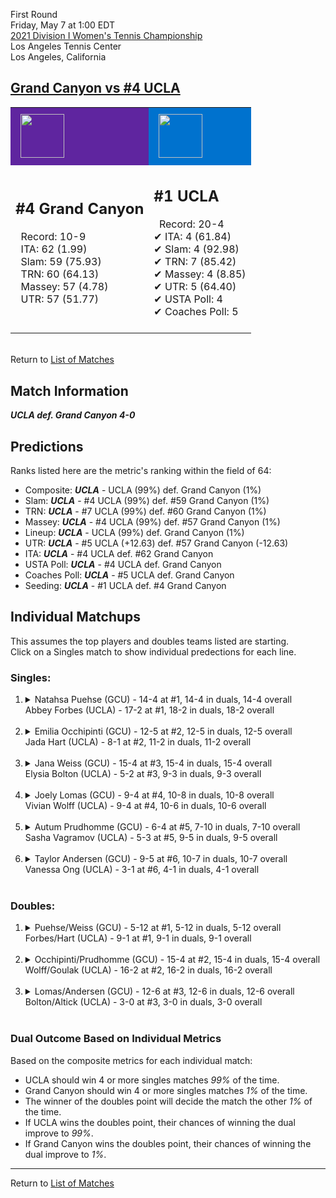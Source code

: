 First Round  
Friday, May 7 at 1:00 EDT  
[2021 Division I Women's Tennis Championship](../index.md)  
Los Angeles Tennis Center  
Los Angeles, California  
## [Grand Canyon vs #4 UCLA](https://www.ncaa.com/game/5833662)  

<table><tr style="background-color: #d9d9d9 !important"><td style="background-color: #5F259F !important"><img src="https://www.ncaa.com/sites/default/files/images/logos/schools/g/grand-canyon.70.png" width="70" height="70" style="padding: 8px;" /></td><td style="background-color: #0072CE !important"><img src="https://www.ncaa.com/sites/default/files/images/logos/schools/u/ucla.70.png" width="70" height="70" style="padding: 8px;" /></td></tr><tr>
<td>  

<h2>#4 Grand Canyon</h2>  
&nbsp; Record: 10-9<br>  
&nbsp; ITA: 62 (1.99)<br>  
&nbsp; Slam: 59 (75.93)<br>  
&nbsp; TRN: 60 (64.13)<br>  
&nbsp; Massey: 57 (4.78)<br>  
&nbsp; UTR: 57 (51.77)<br>  
<br>  

</td>
<td>  

<h2>#1 UCLA</h2>  
&nbsp; Record: 20-4<br>  
&#10004; ITA: 4 (61.84)<br>  
&#10004; Slam: 4 (92.98)<br>  
&#10004; TRN: 7 (85.42)<br>  
&#10004; Massey: 4 (8.85)<br>  
&#10004; UTR: 5 (64.40)<br>  
&#10004; USTA Poll: 4<br>  
&#10004; Coaches Poll: 5<br>  
<br>  

</td>
</tr></table>  


<br>Return to [List of Matches](../index.md)  

## Match Information  
***UCLA def. Grand Canyon 4-0***  

## Predictions  

Ranks listed here are the metric's ranking within the field of 64:  
- Composite: ***UCLA*** - UCLA (99%) def. Grand Canyon (1%)  
- Slam: ***UCLA*** - #4 UCLA (99%) def. #59 Grand Canyon (1%)  
- TRN: ***UCLA*** - #7 UCLA (99%) def. #60 Grand Canyon (1%)  
- Massey: ***UCLA*** - #4 UCLA (99%) def. #57 Grand Canyon (1%)  
- Lineup: ***UCLA*** - UCLA (99%) def. Grand Canyon (1%)  
- UTR: ***UCLA*** - #5 UCLA (+12.63) def. #57 Grand Canyon (-12.63)  
- ITA: ***UCLA*** - #4 UCLA def. #62 Grand Canyon  
- USTA Poll: ***UCLA*** - #4 UCLA def. Grand Canyon  
- Coaches Poll: ***UCLA*** - #5 UCLA def. Grand Canyon  
- Seeding: ***UCLA*** - #1 UCLA def. #4 Grand Canyon  

## Individual Matchups  
This assumes the top players and doubles teams listed are starting.  
Click on a Singles match to show individual predections for each line.  

### Singles:  

<ol>
<li><details>
<summary markdown="span">Natahsa Puehse (GCU) - 14-4 at #1, 14-4 in duals, 14-4 overall<br>Abbey Forbes (UCLA) - 17-2 at #1, 18-2 in duals, 18-2 overall</summary>
<h4>Predictions</h4><ul>
<li>Composite: <b><i>UCLA</i></b> - Forbes (99%) def. Puehse (1%)</li>  
<li>Slam: <b><i>UCLA</i></b> - Forbes (99%) def. Puehse (1%)</li>  
<li>TRN: <b><i>UCLA</i></b> - Forbes (99%) def. Puehse (1%)</li>  
<li>Massey: <b><i>UCLA</i></b> - Forbes (99%) def. Puehse (1%)</li>  
<li>UTR: <b><i>UCLA</i></b> - Forbes (98%) def. Puehse (2%)</li>  
<li>ITA: <b><i>UCLA</i></b> - Forbes (46.46) def. Puehse (2.45)</li>  
</ul>
</details>&nbsp;</li>
<li><details>
<summary markdown="span">Emilia Occhipinti (GCU) - 12-5 at #2, 12-5 in duals, 12-5 overall<br>Jada Hart (UCLA) - 8-1 at #2, 11-2 in duals, 11-2 overall</summary>
<h4>Predictions</h4><ul>
<li>Composite: <b><i>UCLA</i></b> - Hart (99%) def. Occhipinti (1%)</li>  
<li>Slam: <b><i>UCLA</i></b> - Hart (99%) def. Occhipinti (1%)</li>  
<li>TRN: <b><i>UCLA</i></b> - Hart (99%) def. Occhipinti (1%)</li>  
<li>Massey: <b><i>UCLA</i></b> - Hart (98%) def. Occhipinti (2%)</li>  
<li>UTR: <b><i>UCLA</i></b> - Hart (98%) def. Occhipinti (2%)</li>  
<li>ITA: <b><i>UCLA</i></b> - Hart (12.21) def. Occhipinti (2.15)</li>  
</ul>
</details>&nbsp;</li>
<li><details>
<summary markdown="span">Jana Weiss (GCU) - 15-4 at #3, 15-4 in duals, 15-4 overall<br>Elysia Bolton (UCLA) - 5-2 at #3, 9-3 in duals, 9-3 overall</summary>
<h4>Predictions</h4><ul>
<li>Composite: <b><i>UCLA</i></b> - Bolton (99%) def. Weiss (1%)</li>  
<li>Slam: <b><i>UCLA</i></b> - Bolton (99%) def. Weiss (1%)</li>  
<li>TRN: <b><i>UCLA</i></b> - Bolton (99%) def. Weiss (1%)</li>  
<li>Massey: <b><i>UCLA</i></b> - Bolton (98%) def. Weiss (2%)</li>  
<li>UTR: <b><i>UCLA</i></b> - Bolton (98%) def. Weiss (2%)</li>  
<li>ITA: <b><i>UCLA</i></b> - Bolton (4.20) def. Weiss (2.42)</li>  
</ul>
</details>&nbsp;</li>
<li><details>
<summary markdown="span">Joely Lomas (GCU) - 9-4 at #4, 10-8 in duals, 10-8 overall<br>Vivian Wolff (UCLA) - 9-4 at #4, 10-6 in duals, 10-6 overall</summary>
<h4>Predictions</h4><ul>
<li>Composite: <b><i>UCLA</i></b> - Wolff (99%) def. Lomas (1%)</li>  
<li>Slam: <b><i>UCLA</i></b> - Wolff (99%) def. Lomas (1%)</li>  
<li>TRN: <b><i>UCLA</i></b> - Wolff (99%) def. Lomas (1%)</li>  
<li>Massey: <b><i>UCLA</i></b> - Wolff (99%) def. Lomas (1%)</li>  
<li>UTR: <b><i>UCLA</i></b> - Wolff (98%) def. Lomas (2%)</li>  
<li>ITA: <b><i>UCLA</i></b> - Wolff (2.06) def. Lomas (1.64)</li>  
</ul>
</details>&nbsp;</li>
<li><details>
<summary markdown="span">Autum Prudhomme (GCU) - 6-4 at #5, 7-10 in duals, 7-10 overall<br>Sasha Vagramov (UCLA) - 5-3 at #5, 9-5 in duals, 9-5 overall</summary>
<h4>Predictions</h4><ul>
<li>Composite: <b><i>UCLA</i></b> - Vagramov (99%) def. Prudhomme (1%)</li>  
<li>Slam: <b><i>UCLA</i></b> - Vagramov (99%) def. Prudhomme (1%)</li>  
<li>TRN: <b><i>UCLA</i></b> - Vagramov (99%) def. Prudhomme (1%)</li>  
<li>Massey: <b><i>UCLA</i></b> - Vagramov (99%) def. Prudhomme (1%)</li>  
<li>UTR: <b><i>UCLA</i></b> - Vagramov (99%) def. Prudhomme (1%)</li>  
<li>ITA: <b><i>UCLA</i></b> - Vagramov (2.24) def. Prudhomme (0.00)</li>  
</ul>
</details>&nbsp;</li>
<li><details>
<summary markdown="span">Taylor Andersen (GCU) - 9-5 at #6, 10-7 in duals, 10-7 overall<br>Vanessa Ong (UCLA) - 3-1 at #6, 4-1 in duals, 4-1 overall</summary>
<h4>Predictions</h4><ul>
<li>Composite: <b><i>UCLA</i></b> - Ong (99%) def. Andersen (1%)</li>  
<li>Slam: <b><i>UCLA</i></b> - Ong (99%) def. Andersen (1%)</li>  
<li>TRN: <b><i>UCLA</i></b> - Ong (99%) def. Andersen (1%)</li>  
<li>Massey: <b><i>UCLA</i></b> - Ong (97%) def. Andersen (3%)</li>  
<li>UTR: <b><i>UCLA</i></b> - Ong (99%) def. Andersen (1%)</li>  
<li>ITA: <b><i>GCU</i></b> - Andersen (1.96) def. Ong (1.95)</li>  
</ul>
</details>&nbsp;</li>
</ol>

### Doubles:  

<ol>
<li><details>
<summary markdown="span">Puehse/Weiss (GCU) - 5-12 at #1, 5-12 in duals, 5-12 overall<br>Forbes/Hart (UCLA) - 9-1 at #1, 9-1 in duals, 9-1 overall</summary>
<br>Sorry, we don't have any metrics for this match
</details>&nbsp;</li>
<li><details>
<summary markdown="span">Occhipinti/Prudhomme (GCU) - 15-4 at #2, 15-4 in duals, 15-4 overall<br>Wolff/Goulak (UCLA) - 16-2 at #2, 16-2 in duals, 16-2 overall</summary>
<br>Sorry, we don't have any metrics for this match
</details>&nbsp;</li>
<li><details>
<summary markdown="span">Lomas/Andersen (GCU) - 12-6 at #3, 12-6 in duals, 12-6 overall<br>Bolton/Altick (UCLA) - 3-0 at #3, 3-0 in duals, 3-0 overall</summary>
<br>Sorry, we don't have any metrics for this match
</details>&nbsp;</li>
</ol>

### Dual Outcome Based on Individual Metrics  
  
Based on the composite metrics for each individual match:  
- UCLA should win 4 or more singles matches _99%_ of the time.  
- Grand Canyon should win 4 or more singles matches _1%_ of the time.  
- The winner of the doubles point will decide the match the other _1%_ of the time.  
- If UCLA wins the doubles point, their chances of winning the dual improve to _99%_.  
- If Grand Canyon wins the doubles point, their chances of winning the dual improve to _1%_.  
  
------

Return to [List of Matches](../index.md)  
